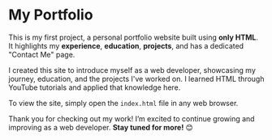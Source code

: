 # My Portfolio

This is my first project, a personal portfolio website built using **only HTML**. It highlights my **experience**, **education**, **projects**, and has a dedicated "Contact Me" page.

I created this site to introduce myself as a web developer, showcasing my journey, education, and the projects I've worked on. I learned HTML through YouTube tutorials and applied that knowledge here.

To view the site, simply open the `index.html` file in any web browser.

Thank you for checking out my work! I’m excited to continue growing and improving as a web developer. **Stay tuned for more!** 😊
